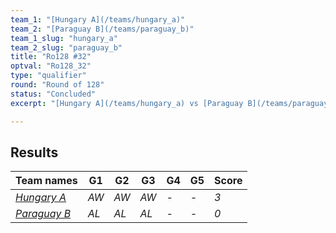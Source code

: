 ```yaml
---
team_1: "[Hungary A](/teams/hungary_a)"
team_2: "[Paraguay B](/teams/paraguay_b)"
team_1_slug: "hungary_a"
team_2_slug: "paraguay_b"
title: "Ro128 #32"
optval: "Ro128_32"
type: "qualifier"
round: "Round of 128"
status: "Concluded"
excerpt: "[Hungary A](/teams/hungary_a) vs [Paraguay B](/teams/paraguay_b)"

---
```

## Results

| Team names | G1 | G2 | G3 | G4 | G5 | Score |
| -- | -- | -- | -- | -- | -- | -- |
| *[Hungary A](/teams/hungary_a)* | *AW* | *AW* | *AW* | *-* | *-* | *3* |
| *[Paraguay B](/teams/paraguay_b)* | *AL* | *AL* | *AL* | *-* | *-* | *0* |
